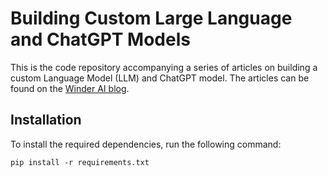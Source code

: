 # Building Custom Large Language and ChatGPT Models

This is the code repository accompanying a series of articles on building a custom Language Model (LLM) and ChatGPT model. The articles can be found on the [Winder AI blog](https://winder.ai/blog/).

## Installation

To install the required dependencies, run the following command:

`pip install -r requirements.txt`
